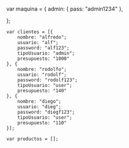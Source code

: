 var maquina = {
	admin: {
		pass: "admin1234"
	},
	
};

	var clientes = [{
		nombre: "alfredo";
		usuario: "alf";
		password: "alf123";
		tipoUsuario: "admin";
		presupuesto: "1000"
	}, {
		nombre: "rodolfo";
		usuario: "rodolf";
		password: "rodolf123";
		tipoUsuario: "user";
		presupuesto: "140"
	}, {
		nombre: "diego";
		usuario: "dieg";
		password: "diegf123";
		tipoUsuario: "user";
		presupuesto: "110"
	}];

	var productos = [];
